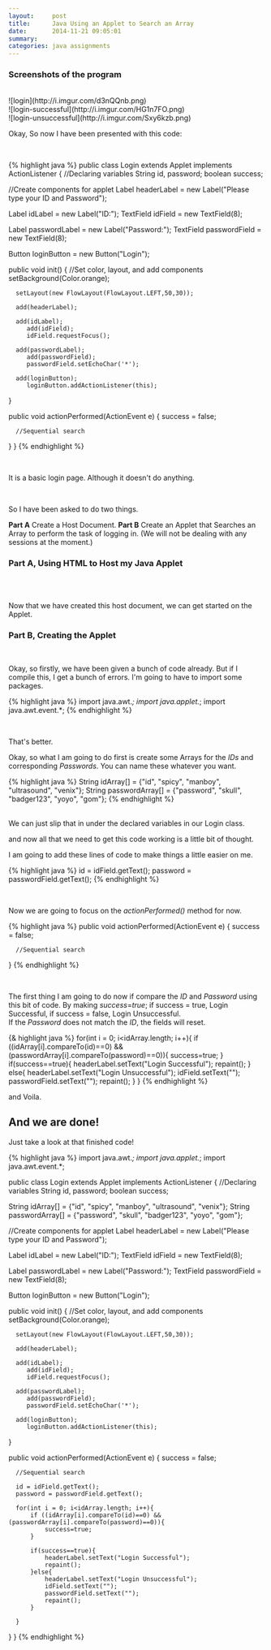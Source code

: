 ```yaml
---
layout:     post
title:      Java Using an Applet to Search an Array
date:       2014-11-21 09:05:01
summary:    
categories: java assignments
---
```

### Screenshots of the program 
<br>
![login](http://i.imgur.com/d3nQQnb.png)<br>
![login-successful](http://i.imgur.com/HG1n7FO.png)<br>
![login-unsuccessful](http://i.imgur.com/Sxy6kzb.png)<br>

Okay, So now I have been presented with this code:

<br>

{% highlight java %}
public class Login extends Applet implements ActionListener
{
   //Declaring variables
   String id, password;
   boolean success;

   //Create components for applet
   Label headerLabel = new Label("Please type your ID and Password");

   Label idLabel = new Label("ID:");
      TextField idField = new TextField(8);

   Label passwordLabel = new Label("Password:");
      TextField passwordField = new TextField(8);


   Button loginButton = new Button("Login");

   public void init()
   {
      //Set color, layout, and add components
      setBackground(Color.orange);

      setLayout(new FlowLayout(FlowLayout.LEFT,50,30));

      add(headerLabel);

      add(idLabel);
         add(idField);
         idField.requestFocus();

      add(passwordLabel);
         add(passwordField);
 		 passwordField.setEchoChar('*');

      add(loginButton);
         loginButton.addActionListener(this);
   }

   public void actionPerformed(ActionEvent e)
   {
      success = false;

      //Sequential search

   }
}
{% endhighlight %}

<br>

It is a basic login page. Although it doesn't do anything.

<br>

So I have been asked to do two things.

<b>Part A</b> Create a Host Document.
<b>Part B</b> Create an Applet that Searches an Array to perform the task of logging in. (We will not be dealing with any sessions at the moment.)

### Part A, Using HTML to Host my Java Applet

<br>


<br>

Now that we have created this host document, we can get started on the Applet.

### Part B, Creating the Applet

<br>

Okay, so firstly, we have been given a bunch of code already. But if I compile this, I get a bunch of errors. I'm going to have to import some packages.

{% highlight java %}
import java.awt.*;
import java.applet.*;
import java.awt.event.*;
{% endhighlight %}

<br>

That's better.

Okay, so what I am going to do first is create some Arrays for the <i>IDs</i> and corresponding <i>Passwords</i>.
You can name these whatever you want.

{% highlight java %}
   String idArray[] = {"id", "spicy", "manboy", "ultrasound", "venix"};
   String passwordArray[] = {"password", "skull", "badger123", "yoyo", "gom"};
{% endhighlight %}

<br>
We can just slip that in under the declared variables in our Login class.

and now all that we need to get this code working is a little bit of thought.

I am going to add these lines of code to make things a little easier on me.

{% highlight java %}
id = idField.getText();
password = passwordField.getText();
{% endhighlight %}

<br>

Now we are going to focus on the <i>actionPerformed()</i> method for now.

{% highlight java %}
public void actionPerformed(ActionEvent e)
   {
      success = false;

      //Sequential search

   }
{% endhighlight %}

<br>

The first thing I am going to do now if compare the <i>ID</i> and <i>Password</i> using this bit of code. By making <i>success</i>=<i>true</i>; if success = true, Login Successful, if success = false, Login Unsuccessful.
<br>
If the <i>Password</i> does not match the <i>ID</i>, the fields will reset.

{& highlight java %}
for(int i = 0; i<idArray.length; i++){
    if ((idArray[i].compareTo(id)==0) && (passwordArray[i].compareTo(password)==0)){
		success=true;
    }
	if(success==true){
		headerLabel.setText("Login Successful");
    	repaint();
    }
	else{
		headerLabel.setText("Login Unsuccessful");
			idField.setText("");
    		passwordField.setText("");
    		repaint();
    	  }
}
{% endhighlight %}

and Voila.

## And we are done! 

Just take a look at that finished code!

{% highlight java %}
import java.awt.*;
import java.applet.*;
import java.awt.event.*;

public class Login extends Applet implements ActionListener
{
   //Declaring variables
   String id, password;
   boolean success;
   
   String idArray[] = {"id", "spicy", "manboy", "ultrasound", "venix"};
   String passwordArray[] = {"password", "skull", "badger123", "yoyo", "gom"};

   //Create components for applet
   Label headerLabel = new Label("Please type your ID and Password");

   Label idLabel = new Label("ID:");
      TextField idField = new TextField(8);

   Label passwordLabel = new Label("Password:");
      TextField passwordField = new TextField(8);


   Button loginButton = new Button("Login");

   public void init()
   {
      //Set color, layout, and add components
      setBackground(Color.orange);

      setLayout(new FlowLayout(FlowLayout.LEFT,50,30));

      add(headerLabel);

      add(idLabel);
         add(idField);
         idField.requestFocus();

      add(passwordLabel);
         add(passwordField);
 		 passwordField.setEchoChar('*');

      add(loginButton);
         loginButton.addActionListener(this);
   }

   public void actionPerformed(ActionEvent e)
   {
      success = false;
      
      
      //Sequential search
      
      id = idField.getText();
      password = passwordField.getText();
      
      for(int i = 0; i<idArray.length; i++){
    	  if ((idArray[i].compareTo(id)==0) && (passwordArray[i].compareTo(password)==0)){
    		  success=true;
    	  }
    	  
    	  if(success==true){
    		  headerLabel.setText("Login Successful");
    		  repaint();
    	  }else{
    		  headerLabel.setText("Login Unsuccessful");
    		  idField.setText("");
    		  passwordField.setText("");
    		  repaint();
    	  }
    	 
      }
   }
}
{% endhighlight %}
